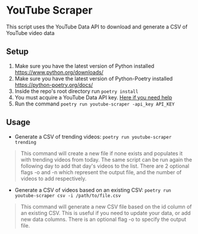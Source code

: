 # YouTube Scraper
This script uses the YouTube Data API to download and generate a CSV of YouTube video data

## Setup
1. Make sure you have the latest version of Python installed https://www.python.org/downloads/
2. Make sure you have the latest version of Python-Poetry installed https://python-poetry.org/docs/
3. Inside the repo's root directory run `poetry install`
4. You must acquire a YouTube Data API key. [Here if you need help](https://developers.google.com/youtube/registering_an_application)
5. Run the command `poetry run youtube-scraper -api_key API_KEY` 

## Usage
* Generate a CSV of trending videos: `poetry run youtube-scraper trending`
> This command will create a new file if none exists and populates it with trending videos from today. The same script can be run again the following day to add that day's videos to the list. There are 2 optional flags -o and -n which represent the output file, and the number of videos to add respectively.
* Generate a CSV of videos based on an existing CSV: `poetry run youtube-scraper csv -i /path/to/file.csv`
> This command will generate a new CSV file based on the id column of an existing CSV. This is useful if you need to update your data, or add new data columns. There is an optional flag -o to specify the output file.